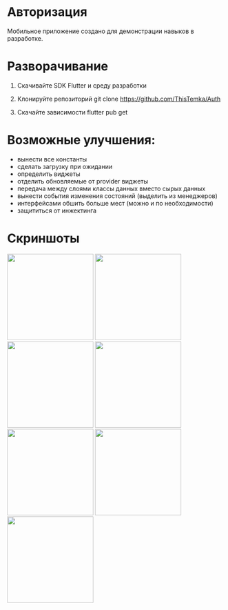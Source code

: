 # Авторизация
Мобильное приложение создано для демонстрации навыков в разработке.

# Разворачивание
1. Скачивайте SDK Flutter и среду разработки

2. Клонируйте репозиторий
git clone https://github.com/ThisTemka/Auth

3. Скачайте зависимости
flutter pub get

# Возможные улучшения:
- вынести все константы
- сделать загрузку при ожидании
- определить виджеты
- отделить обновляемые от provider виджеты
- передача между слоями классы данных вместо сырых данных
- вынести события изменения состояний (выделить из менеджеров)
- интерфейсами обшить больше мест (можно и по необходимости)
- защититься от инжектинга

# Скриншоты
<img src="https://github.com/user-attachments/assets/0ec45678-cc25-4b18-86ad-b67851185bdc" width=200></img>
<img src="https://github.com/user-attachments/assets/dcb895e3-f6f9-4ae9-89b1-9f48c2366735" width=200></img>
<img src="https://github.com/user-attachments/assets/785d1252-c7a8-46cb-a57b-e5bb8d86ed8e" width=200></img>
<img src="https://github.com/user-attachments/assets/cd7edc01-f293-4ef5-af39-09e6aa1ab825" width=200></img>
<img src="https://github.com/user-attachments/assets/37cb02cd-7d54-4dbe-8d81-6d8175d273bc" width=200></img>
<img src="https://github.com/user-attachments/assets/ab3794d1-10cb-454a-924d-40720ef8680c" width=200></img>
<img src="https://github.com/user-attachments/assets/e177a044-b8a7-4541-bba0-32510c74ea15" width=200></img>
